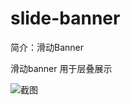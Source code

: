 # slide-banner

简介：滑动Banner

滑动banner 用于层叠展示

![截图](https://img.alicdn.com/tfs/TB1bNu1uDtYBeNjy1XdXXXXyVXa-2876-768.png)
